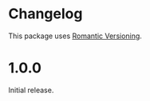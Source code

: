 # Changelog

This package uses [Romantic Versioning](http://blog.legacyteam.info/2015/12/romver-romantic-versioning/).

# 1.0.0

Initial release.
